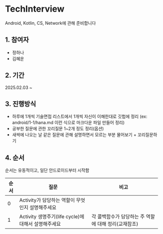 # TechInterview

Android, Kotlin, CS, Network에 관해 준비합니다

## 1. 참여자

- 정하나
- 김혜운

## 2. 기간

2025.02.03 ~

## 3. 진행방식

- 하루에 1개씩 기술면접 리스트에서 1개씩 자신이 이해한대로 깃헙에 정리
  (ex: android/1-1/hana.md 이런 식으로 마크다운 파일 만들어 정리)
- 공부한 질문에 관한 꼬리질문 1~2개 정도 정리(옵션)
- 새싹에 나오는 날 같은 질문에 관해 설명하면서 모르는 부분 물어보기 + 꼬리질문하기

## 4. 순서

순서는 유동적이고, 일단 안드로이드부터 시작함

| 순서 | 질문                                                | 비고                                                 |
| ---- | --------------------------------------------------- | ---------------------------------------------------- |
| 0    | Activity가 담당하는 역할이 무엇인지 설명해주세요    |                                                      |
| 1    | Activity 생명주기(life cycle)에 대해서 설명해주세요 | 각 콜백함수가 담당하는 주 역할에 대해 정리(교재참조) |
